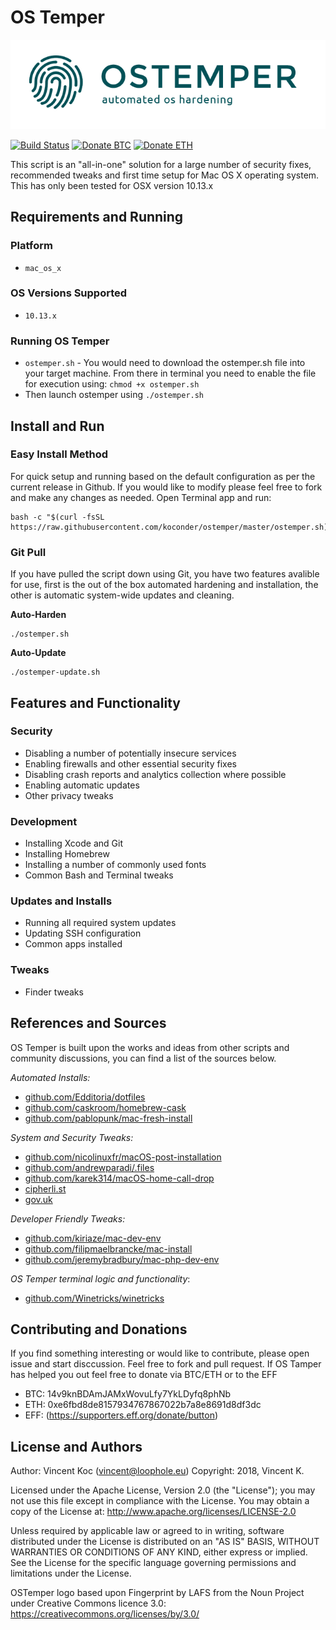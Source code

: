 # OS Temper

![](docs/logo.png)

[![Build Status](https://travis-ci.org/koconder/ostemper.svg?branch=master)](https://travis-ci.org/koconder/ostemper) [![Donate BTC](https://img.shields.io/badge/donate-BTC-orange.svg)](https://github.com/koconder/ostemper#contributing-and-donations) [![Donate ETH](https://img.shields.io/badge/donate-ETH-orange.svg)](https://etherdonation.com/d?to=0xe6fbd8de8157934767867022b7a8e8691d8df3dc)

This script is an "all-in-one" solution for a large number of security fixes, recommended tweaks and first time setup for Mac OS X operating system. This has only been tested for OSX version 10.13.x

## Requirements and Running
### Platform
- `mac_os_x`

### OS Versions Supported
- `10.13.x`

### Running OS Temper
- `ostemper.sh` - You would need to download the ostemper.sh file into your target machine. From there in terminal you need to enable the file for execution using: `chmod +x ostemper.sh`
-  Then launch ostemper using `./ostemper.sh`

## Install and Run
### Easy Install Method
For quick setup and running based on the default configuration as per the current release in Github. If you would like to modify please feel free to fork and make any changes as needed. Open Terminal app and run:

    bash -c "$(curl -fsSL https://raw.githubusercontent.com/koconder/ostemper/master/ostemper.sh)"


### Git Pull
If you have pulled the script down using Git, you have two features avalible for use, first is the out of the box automated hardening and installation, the other is automatic system-wide updates and cleaning.

**Auto-Harden**

    ./ostemper.sh

**Auto-Update**

    ./ostemper-update.sh

## Features and Functionality
### Security
- Disabling a number of potentially insecure services
- Enabling firewalls and other essential security fixes
- Disabling crash reports and analytics collection where possible
- Enabling automatic updates
- Other privacy tweaks

### Development
- Installing Xcode and Git
- Installing Homebrew
- Installing a number of commonly used fonts
- Common Bash and Terminal tweaks

### Updates and Installs
- Running all required system updates
- Updating SSH configuration
- Common apps installed

### Tweaks
- Finder tweaks

## References and Sources
OS Temper is built upon the works and ideas from other scripts and community discussions, you can find a list of the sources below.

*Automated Installs:*
- [github.com/Edditoria/dotfiles](https://github.com/Edditoria/dotfiles)
- [github.com/caskroom/homebrew-cask](https://github.com/caskroom/homebrew-cask)
- [github.com/pablopunk/mac-fresh-install
](https://github.com/pablopunk/mac-fresh-install)

*System and Security Tweaks:*
- [github.com/nicolinuxfr/macOS-post-installation](https://github.com/nicolinuxfr/macOS-post-installation)
- [github.com/andrewparadi/.files](https://github.com/andrewparadi/.files)
- [github.com/karek314/macOS-home-call-drop](https://github.com/karek314/macOS-home-call-drop)
- [cipherli.st](https://cipherli.st/)
- [gov.uk](https://www.gov.uk/government/uploads/system/uploads/attachment_data/file/470580/osx-provisioning-script.sh.txt)

*Developer Friendly Tweaks:*
- [github.com/kiriaze/mac-dev-env](https://github.com/kiriaze/mac-dev-env)
- [github.com/filipmaelbrancke/mac-install](https://github.com/filipmaelbrancke/mac-install)
- [github.com/jeremybradbury/mac-php-dev-env](https://github.com/jeremybradbury/mac-php-dev-env)

*OS Temper terminal logic and functionality*:
- [github.com/Winetricks/winetricks](https://github.com/Winetricks/winetricks)

## Contributing and Donations

If you find something interesting or would like to contribute, please open issue and start disccussion. Feel free to fork and pull request.
If OS Tamper has helped you out feel free to donate via BTC/ETH or to the EFF
- BTC: 14v9knBDAmJAMxWovuLfy7YkLDyfq8phNb
- ETH: 0xe6fbd8de8157934767867022b7a8e8691d8df3dc
- EFF: (https://supporters.eff.org/donate/button)

## License and Authors
Author: Vincent Koc (vincent@loophole.eu)
Copyright: 2018, Vincent K.

Licensed under the Apache License, Version 2.0 (the "License"); you may not use this file except in compliance with the License. You may obtain a copy of the License at: http://www.apache.org/licenses/LICENSE-2.0

Unless required by applicable law or agreed to in writing, software distributed under the License is distributed on an "AS IS" BASIS, WITHOUT WARRANTIES OR CONDITIONS OF ANY KIND, either express or implied. See the License for the specific language governing permissions and limitations under the License.

OSTemper logo based upon Fingerprint by LAFS from the Noun Project under Creative Commons licence 3.0: https://creativecommons.org/licenses/by/3.0/